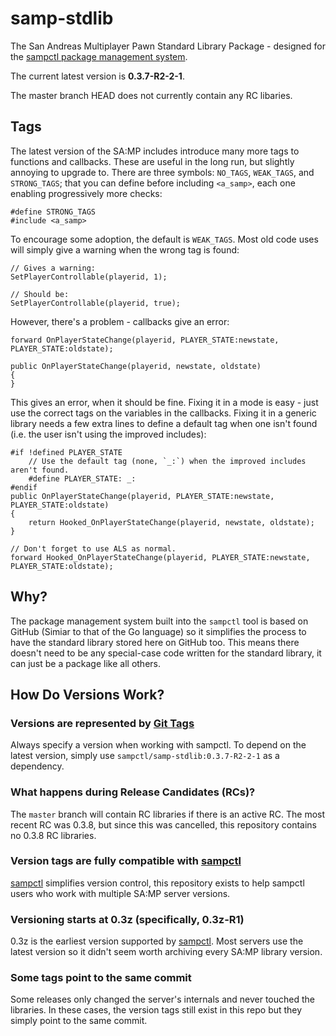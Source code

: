 # samp-stdlib

The San Andreas Multiplayer Pawn Standard Library Package - designed for the
[sampctl package management system](http://sampctl.com).

The current latest version is **0.3.7-R2-2-1**.

The master branch HEAD does not currently contain any RC libaries.

## Tags

The latest version of the SA:MP includes introduce many more tags to functions and callbacks.  These
are useful in the long run, but slightly annoying to upgrade to.  There are three symbols:
`NO_TAGS`, `WEAK_TAGS`, and `STRONG_TAGS`; that you can define before including `<a_samp>`, each one
enabling progressively more checks:

```pawn
#define STRONG_TAGS
#include <a_samp>
```

To encourage some adoption, the default is `WEAK_TAGS`.  Most old code uses will simply give a
warning when the wrong tag is found:

```pawn
// Gives a warning:
SetPlayerControllable(playerid, 1);

// Should be:
SetPlayerControllable(playerid, true);
```

However, there's a problem - callbacks give an error:

```pawn
forward OnPlayerStateChange(playerid, PLAYER_STATE:newstate, PLAYER_STATE:oldstate);

public OnPlayerStateChange(playerid, newstate, oldstate)
{
}
```

This gives an error, when it should be fine.  Fixing it in a mode is easy - just use the correct
tags on the variables in the callbacks.  Fixing it in a generic library needs a few extra lines to
define a default tag when one isn't found (i.e. the user isn't using the improved includes):

```pawn
#if !defined PLAYER_STATE
	// Use the default tag (none, `_:`) when the improved includes aren't found.
	#define PLAYER_STATE: _:
#endif
public OnPlayerStateChange(playerid, PLAYER_STATE:newstate, PLAYER_STATE:oldstate)
{
	return Hooked_OnPlayerStateChange(playerid, newstate, oldstate);
}

// Don't forget to use ALS as normal.
forward Hooked_OnPlayerStateChange(playerid, PLAYER_STATE:newstate, PLAYER_STATE:oldstate);
```

## Why?

The package management system built into the `sampctl` tool is based on GitHub
(Simiar to that of the Go language) so it simplifies the process to have the
standard library stored here on GitHub too. This means there doesn't need to be
any special-case code written for the standard library, it can just be a package
like all others.

## How Do Versions Work?

### Versions are represented by [Git Tags](https://help.github.com/articles/working-with-tags/)

Always specify a version when working with sampctl. To depend on the latest
version, simply use `sampctl/samp-stdlib:0.3.7-R2-2-1` as a dependency.

### What happens during Release Candidates (RCs)?

The `master` branch will contain RC libraries if there is an active RC. The most
recent RC was 0.3.8, but since this was cancelled, this repository contains no
0.3.8 RC libraries.

### Version tags are fully compatible with [sampctl](https://github.com/Southclaws/sampctl/wiki/Dependencies#versioning)

[sampctl](http://bit.ly/sampctl) simplifies version control, this repository
exists to help sampctl users who work with multiple SA:MP server versions.

### Versioning starts at 0.3z (specifically, 0.3z-R1)

0.3z is the earliest version supported by [sampctl](http://bit.ly/sampctl). Most
servers use the latest version so it didn't seem worth archiving every SA:MP
library version.

### Some tags point to the same commit

Some releases only changed the server's internals and never touched the
libraries. In these cases, the version tags still exist in this repo but they
simply point to the same commit.
